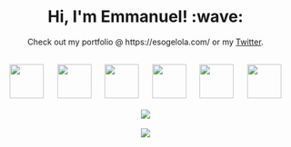 <h1 align='center'> Hi, I'm Emmanuel! :wave:</h1>
<p align='center'> Check out my portfolio @ https://esogelola.com/ or my <a href="https://twitter.com/esogelola">Twitter</a>.</p>
<br/>
<div align="center">
   <img
    src="https://cdn.jsdelivr.net/gh/devicons/devicon@latest/icons/java/java-plain.svg"
    width="60px"
  />&nbsp;&nbsp;&nbsp;&nbsp;&nbsp;
  <img
    src="https://cdn.jsdelivr.net/gh/devicons/devicon@latest/icons/html5/html5-plain.svg"
    width="60px"
  />&nbsp;&nbsp;&nbsp;&nbsp;&nbsp;
  <img
    src="https://cdn.jsdelivr.net/gh/devicons/devicon@latest/icons/css3/css3-plain.svg"
    width="60px"
    />&nbsp;&nbsp;&nbsp;&nbsp;&nbsp;
  <img
    src="https://cdn.jsdelivr.net/gh/devicons/devicon@latest/icons/javascript/javascript-plain.svg"
    width="60px"
  />&nbsp;&nbsp;&nbsp;&nbsp;&nbsp;
  <img
    src="https://cdn.jsdelivr.net/gh/devicons/devicon@latest/icons/react/react-original.svg"
    width="60px"
  />&nbsp;&nbsp;&nbsp;&nbsp;&nbsp;
  <img
    src="https://cdn.jsdelivr.net/gh/devicons/devicon@latest/icons/nodejs/nodejs-plain.svg"
    width="60px"
  />
  <br />
  <br />
  <img
    src="https://github-readme-stats.vercel.app/api?username=esogelola&show_icons=true&theme=react&&hide_border=true"
  />
  <br />
  <br />
  <img
    src="https://github-readme-streak-stats.herokuapp.com/?user=esogelola&&theme=react&&hide_border=true"
  />
</div>

